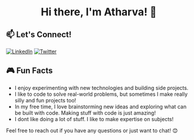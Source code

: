  

<!-- Header -->
<h1 align="center">Hi there, I'm Atharva! 👋</h1>

 


## 📫 Let's Connect!

[![LinkedIn](https://img.shields.io/badge/-LinkedIn-0077B5?logo=linkedin&logoColor=white&style=flat-square)](https://linkedin.com/in/atharva-kanherkar-4370a3257)
[![Twitter](https://img.shields.io/badge/-Twitter-1DA1F2?logo=twitter&logoColor=white&style=flat-square)](https://twitter.com/attharrva15)

## 🎮 Fun Facts

- I enjoy experimenting with new technologies and building side projects.
- I like to code to solve real-world problems, but sometimes I make really silly and fun projects too!
- In my free time, I love brainstorming new ideas and exploring what can be built with code. Making stuff with code is just amazing!
- I dont like doing a lot of stuff. I like to make expertise on subjects!

Feel free to reach out if you have any questions or just want to chat! 😊
